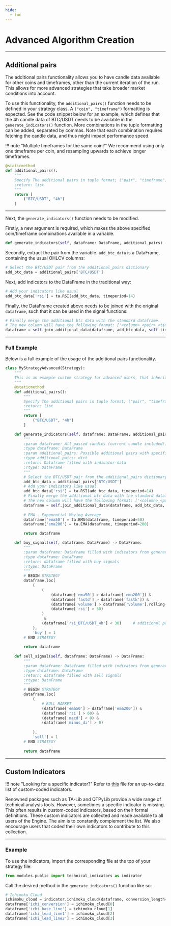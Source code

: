 ```yaml
---
hide:
  - toc
---
```

# Advanced Algorithm Creation
***
## Additional pairs

The additional pairs functionality allows you to have candle data available for other coins and timeframes,
other than the current iteration of the run. This allows for more advanced strategies that take broader
market conditions into account.

To use this functionality, the `additional_pairs()` function needs to be defined in your strategy class. A `("coin", "timeframe")`
formatting is expected. See the code snippet below for an example, which defines that the 4h candle data of BTC/USDT needs to be available 
in the `generate_indicators()` function. More combinations in the tuple formatting can be added, separated by commas.
Note that each combination requires fetching the candle data, and thus might impact performance speed.

!!! note "Multiple timeframes for the same coin?"
    We recommend using only one timeframe per coin, and resampling upwards to achieve longer timeframes.

```python
@staticmethod
def additional_pairs():
    """
    Specify The additional pairs in tuple format; ("pair", "timeframe"), separated by commas.
    :return: list
    """
    return [
        ("BTC/USDT", "4h")
    ]
```
***

Next, the `generate_indicators()` function needs to be modified.  

Firstly, a new argument is required, which makes the above specified coin/timeframe combinations available in a variable.
```python
def generate_indicators(self, dataframe: DataFrame, additional_pairs) -> DataFrame:
```

Secondly, extract the pair from the variable. `add_btc_data` is a DataFrame, containing the usual OHLCV columns:
```python
# Select the BTC/USDT pair from the additional_pairs dictionary
add_btc_data = additional_pairs['BTC/USDT']
```

Next, add indicators to the DataFrame in the traditional way:
```python
# Add your indicators like usual
add_btc_data['rsi'] = ta.RSI(add_btc_data, timeperiod=14)
```

Finally, the DataFrame created above needs to be joined with the original `dataframe`, such that it can be used in the signal functions:
```python
# Finally merge the additional btc data with the standard dataframe.
# The new column will have the following format: ['<column>_<pair>_<timeframe>']
dataframe = self.join_additional_data(dataframe, add_btc_data, self.timeframe, "4h")
```

***
### Full Example
Below is a full example of the usage of the additional pairs functionality.
```python
class MyStrategyAdvanced(Strategy):
    """
    This is an example custom strategy for advanced users, that inherits from the main Strategy class
    """
    @staticmethod
    def additional_pairs():
        """
        Specify The additional pairs in tuple format; ("pair", "timeframe")
        :return: list
        """
        return [
            ("BTC/USDT", "4h")
        ]

    def generate_indicators(self, dataframe: DataFrame, additional_pairs) -> DataFrame:
        """
        :param dataframe: All passed candles (current candle included!) with OHLCV data
        :type dataframe: DataFrame
        :param additional_pairs: Possible additional pairs with specified timeframe
        :type additional_pairs: dict
        :return: Dataframe filled with indicator-data
        :rtype: DataFrame
        """
        # Select the BTC/USDT pair from the additional_pairs dictionary
        add_btc_data = additional_pairs['BTC/USDT']
        # Add your indicators like usual
        add_btc_data['rsi'] = ta.RSI(add_btc_data, timeperiod=14)
        # Finally merge the additional btc data with the standard dataframe.
        # The new column will have the following format: ['<column>_<pair>_<timeframe>']
        dataframe = self.join_additional_data(dataframe, add_btc_data, self.timeframe, "4h")
        
        # EMA - Exponential Moving Average
        dataframe['ema50'] = ta.EMA(dataframe, timeperiod=50)
        dataframe['ema200'] = ta.EMA(dataframe, timeperiod=200)

        return dataframe

    def buy_signal(self, dataframe: DataFrame) -> DataFrame:
        """
        :param dataframe: Dataframe filled with indicators from generate_indicators
        :type dataframe: DataFrame
        :return: dataframe filled with buy signals
        :rtype: DataFrame
        """
        # BEGIN STRATEGY
        dataframe.loc[
            (
                (
                    (dataframe['ema50'] > dataframe['ema200']) &
                    (dataframe['fastd'] > dataframe['fastk']) &
                    (dataframe['volume'] > dataframe['volume'].rolling(200).mean() * 4) &
                    (dataframe['rsi'] > 50)
                )
                 &
                (dataframe['rsi_BTC/USDT_4h'] < 30)     # additional pair usage
            ),
            'buy'] = 1
        # END STRATEGY
        
        return dataframe
    
    def sell_signal(self, dataframe: DataFrame) -> DataFrame:
        """
        :param dataframe: Dataframe filled with indicators from generate_indicators
        :type dataframe: DataFrame
        :return: dataframe filled with sell signals
        :rtype: DataFrame
        """
        # BEGIN STRATEGY
        dataframe.loc[
            (
                # BULL MARKET
                (dataframe['ema50'] > dataframe['ema200']) &
                (dataframe['rsi'] > 60) &
                (dataframe['macd'] < 0) &
                (dataframe['minus_di'] > 0)
            
            ),
            'sell'] = 1
        # END STRATEGY
        
        return dataframe
```
***

## Custom Indicators
!!! note "Looking for a specific indicator?"
    Refer to [this](https://github.com/dema-trading-ai/engine/blob/main/modules/setup/config/technical_indicators.py) file for an up-to-date list of custom-coded indicators.

Renowned packages such as TA-Lib and QTPyLib provide a wide range of technical analysis tools. However, sometimes a specific
indicator is missing. This often results in custom-coded indicators, based on their formal definitions. 
These custom indicators are collected and made available to all users of the Engine. The aim is to constantly complement
the list. We also encourage users that coded their own indicators to contribute to this collection.

***

### Example
To use the indicators, import the corresponding file at the top of your strategy file:
```python
from modules.public import technical_indicators as indicator
```

Call the desired method in the `generate_indicators()` function like so:
```python
# Ichimoku Cloud
ichimoku_cloud = indicator.ichimoku_cloud(dataframe, conversion_length=9, base_line_length=26, lead_length=52, displacement=26)
dataframe['ichi_conversion'] = ichimoku_cloud[0]
dataframe['ichi_base_line'] = ichimoku_cloud[1]
dataframe['ichi_lead_line1'] = ichimoku_cloud[2]
dataframe['ichi_lead_line2'] = ichimoku_cloud[3]
```